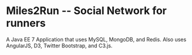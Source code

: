Miles2Run -- Social Network for runners
=============
A Java EE 7 Application that uses MySQL, MongoDB, and Redis. Also uses AngularJS, D3, Twitter Bootstrap, and C3.js.
